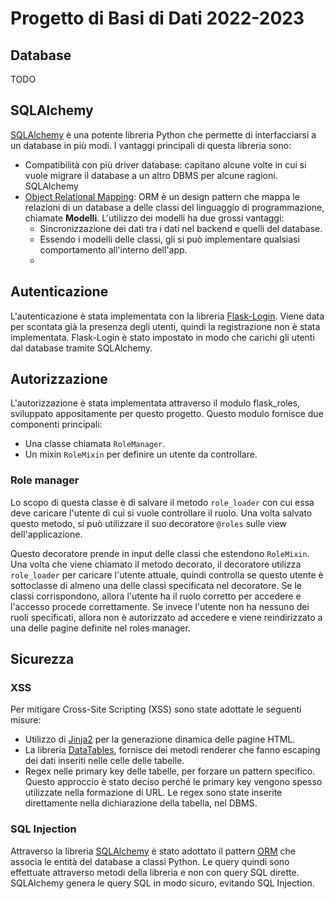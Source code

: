 # Progetto di Basi di Dati 2022-2023
## Database
TODO

## SQLAlchemy
[SQLAlchemy](https://www.sqlalchemy.org/) è una potente libreria Python che permette di interfacciarsi a un database
in più modi.
I vantaggi principali di questa libreria sono:
* Compatibilità con più driver database: capitano alcune volte in cui si vuole migrare il database a un 
altro DBMS per alcune ragioni. SQLAlchemy 
* [Object Relational Mapping](https://en.wikipedia.org/wiki/Object-relational_mapping): ORM è un design pattern
che mappa le relazioni di un database a delle classi del linguaggio di programmazione, chiamate **Modelli**.
L'utilizzo dei modelli ha due grossi vantaggi:
  * Sincronizzazione dei dati tra i dati nel backend e quelli del database.
  * Essendo i modelli delle classi, gli si può implementare qualsiasi comportamento all'interno dell'app.
  * 

## Autenticazione
L'autenticazione è stata implementata con la libreria [Flask-Login](https://flask-login.readthedocs.io/en/latest/).
Viene data per scontata già la presenza degli utenti, quindi la registrazione non è stata implementata.
Flask-Login è stato impostato in modo che carichi gli utenti dal database tramite SQLAlchemy.

## Autorizzazione
L'autorizzazione è stata implementata attraverso il modulo flask_roles, sviluppato appositamente per questo progetto.
Questo modulo fornisce due componenti principali:
* Una classe chiamata `RoleManager`.
* Un mixin `RoleMixin` per definire un utente da controllare. 

### Role manager
Lo scopo di questa classe è di salvare il metodo `role_loader` con cui essa deve caricare l'utente di cui
si vuole controllare il ruolo.
Una volta salvato questo metodo, si può utilizzare il suo decoratore `@roles` sulle view dell'applicazione.

Questo decoratore prende in input delle classi che estendono `RoleMixin`.
Una volta che viene chiamato il metodo decorato, il decoratore utilizza `role_loader` per caricare l'utente attuale,
quindi controlla se questo utente è sottoclasse di almeno una delle classi specificata nel decoratore.
Se le classi corrispondono, allora l'utente ha il ruolo corretto per accedere e l'accesso procede correttamente.
Se invece l'utente non ha nessuno dei ruoli specificati, allora non è autorizzato ad accedere e viene reindirizzato
a una delle pagine definite nel roles manager.


## Sicurezza
### XSS
Per mitigare Cross-Site Scripting (XSS) sono state adottate le seguenti misure:
* Utilizzo di [Jinja2](https://jinja.palletsprojects.com/en/3.0.x/) per la generazione dinamica delle pagine HTML.
* La libreria [DataTables](https://datatables.net/), fornisce dei metodi renderer che fanno escaping dei dati inseriti 
nelle celle delle tabelle.
* Regex nelle primary key delle tabelle, per forzare un pattern specifico. Questo approccio è stato deciso perché
le primary key vengono spesso utilizzate nella formazione di URL. Le regex sono state inserite direttamente nella
dichiarazione della tabella, nel DBMS.

### SQL Injection
Attraverso la libreria [SQLAlchemy](https://www.sqlalchemy.org/) è stato adottato il pattern
[ORM](https://en.wikipedia.org/wiki/Object-relational_mapping) che associa le entità del database a classi Python.
Le query quindi sono effettuate attraverso metodi della libreria e non con query SQL dirette. SQLAlchemy
genera le query SQL in modo sicuro, evitando SQL Injection.
